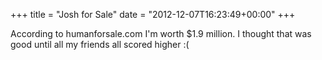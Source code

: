 +++
title = "Josh for Sale"
date = "2012-12-07T16:23:49+00:00"
+++

According to humanforsale.com I'm worth $1.9 million.  I thought that was good until all my friends all scored higher :(
			